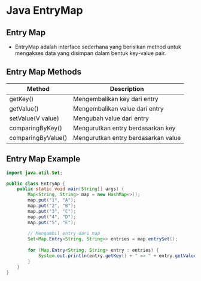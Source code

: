 # Java EntryMap

## Entry Map

- EntryMap adalah interface sederhana yang berisikan method untuk mengakses data yang disimpan dalam bentuk key-value pair.

## Entry Map Methods

| Method | Description |
| --- | --- |
| getKey() | Mengembalikan key dari entry |
| getValue() | Mengembalikan value dari entry |
| setValue(V value) | Mengubah value dari entry |
| comparingByKey() | Mengurutkan entry berdasarkan key |
| comparingByValue() | Mengurutkan entry berdasarkan value |

## Entry Map Example

```java
import java.util.Set;

public class EntryAp {
    public static void main(String[] args) {
        Map<String, String> map = new HashMap<>();
        map.put("1", "A");
        map.put("2", "B");
        map.put("3", "C");
        map.put("4", "D");
        map.put("5", "E");
        
        // Mengambil entry dari map
        Set<Map.Entry<String, String>> entries = map.entrySet();
        
        for (Map.Entry<String, String> entry : entries) {
            System.out.println(entry.getKey() + " => " + entry.getValue());
        }
    }
}
```